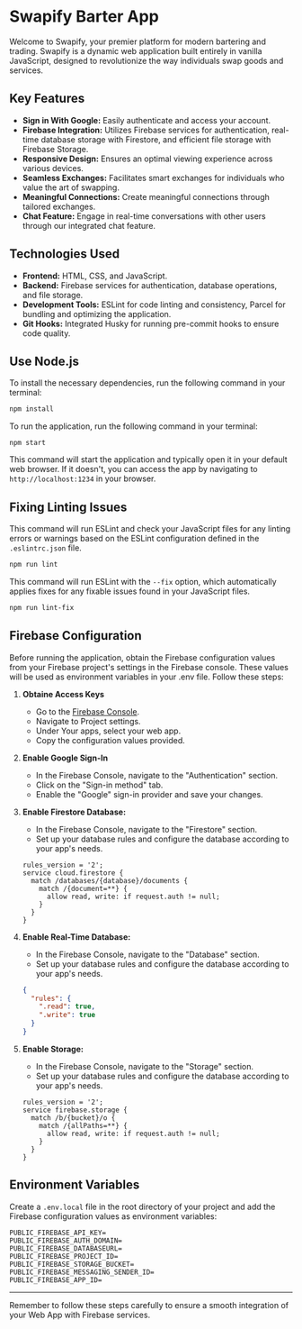 # Swapify Barter App
Welcome to Swapify, your premier platform for modern bartering and trading. Swapify is a dynamic web application built entirely in vanilla JavaScript, designed to revolutionize the way individuals swap goods and services.

## Key Features
- **Sign in With Google:** Easily authenticate and access your account.
- **Firebase Integration:** Utilizes Firebase services for authentication, real-time database storage with Firestore, and efficient file storage with Firebase Storage.
- **Responsive Design:** Ensures an optimal viewing experience across various devices.
- **Seamless Exchanges:** Facilitates smart exchanges for individuals who value the art of swapping.
- **Meaningful Connections:** Create meaningful connections through tailored exchanges.
- **Chat Feature:** Engage in real-time conversations with other users through our integrated chat feature.

## Technologies Used
- **Frontend:** HTML, CSS, and JavaScript.
- **Backend:** Firebase services for authentication, database operations, and file storage.
- **Development Tools:** ESLint for code linting and consistency, Parcel for bundling and optimizing the application.
- **Git Hooks:** Integrated Husky for running pre-commit hooks to ensure code quality.


## Use Node.js

To install the necessary dependencies, run the following command in your terminal:

```bash
npm install
```

To run the application, run the following command in your terminal:
```
npm start
```
This command will start the application and typically open it in your default web browser. If it doesn't, you can access the app by navigating to `http://localhost:1234` in your browser.

## Fixing Linting Issues

This command will run ESLint and check your JavaScript files for any linting errors or warnings based on the ESLint configuration defined in the `.eslintrc.json` file.

```bash
npm run lint

```
This command will run ESLint with the `--fix` option, which automatically applies fixes for any fixable issues found in your JavaScript files.

```bash
npm run lint-fix
```

## Firebase Configuration
Before running the application, obtain the Firebase configuration values from your Firebase project's settings in the Firebase console. These values will be used as environment variables in your .env file. Follow these steps:

1. **Obtaine Access Keys**

    - Go to the [Firebase Console](https://console.firebase.google.com/).
    - Navigate to Project settings.
    - Under Your apps, select your web app.
    - Copy the configuration values provided.


2. **Enable Google Sign-In**

   - In the Firebase Console, navigate to the "Authentication" section.
   - Click on the "Sign-in method" tab.
   - Enable the "Google" sign-in provider and save your changes.


3. **Enable Firestore Database:**

   - In the Firebase Console, navigate to the "Firestore" section.
   - Set up your database rules and configure the database according to your app's needs.

    ```firebase
    rules_version = '2';
    service cloud.firestore {
      match /databases/{database}/documents {
        match /{document=**} {
          allow read, write: if request.auth != null;
        }
      }
    }
    ```

4. **Enable Real-Time Database:**

   - In the Firebase Console, navigate to the "Database" section.
   - Set up your database rules and configure the database according to your app's needs.

    ```json
    {
      "rules": {
        ".read": true,
        ".write": true
      }
    }
    ```

5. **Enable Storage:**

   - In the Firebase Console, navigate to the "Storage" section.
   - Set up your database rules and configure the database according to your app's needs.

    ```firebase
    rules_version = '2';
    service firebase.storage {
      match /b/{bucket}/o {
        match /{allPaths=**} {
          allow read, write: if request.auth != null;
        }
      }
    }
    ```


## Environment Variables
Create a `.env.local` file in the root directory of your project and add the Firebase configuration values as environment variables:

```env
PUBLIC_FIREBASE_API_KEY=
PUBLIC_FIREBASE_AUTH_DOMAIN=
PUBLIC_FIREBASE_DATABASEURL=
PUBLIC_FIREBASE_PROJECT_ID=
PUBLIC_FIREBASE_STORAGE_BUCKET=
PUBLIC_FIREBASE_MESSAGING_SENDER_ID=
PUBLIC_FIREBASE_APP_ID=
```
---

Remember to follow these steps carefully to ensure a smooth integration of your Web App with Firebase services.
